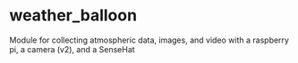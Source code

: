 # weather_balloon
Module for collecting atmospheric data, images, and video with a raspberry pi, a camera (v2), and a SenseHat
